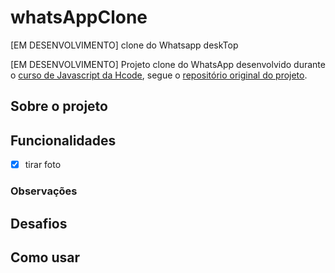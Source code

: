# whatsAppClone
 [EM DESENVOLVIMENTO] clone do Whatsapp deskTop

[EM DESENVOLVIMENTO] Projeto clone do WhatsApp desenvolvido durante o [curso de Javascript da Hcode](https://www.udemy.com/course/javascript-curso-completo/), segue o [repositório original do projeto](https://github.com/hcodebr/curso-javascript-projeto-whatsapp-clone).


## Sobre o projeto


## Funcionalidades

- [x] tirar foto

### Observações

## Desafios


## Como usar

